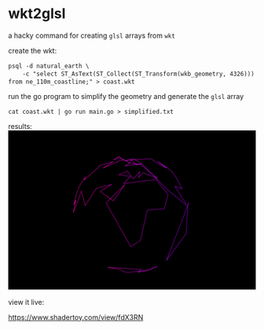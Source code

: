 # wkt2glsl

a hacky command for creating `glsl` arrays from `wkt`

create the wkt:
```
psql -d natural_earth \
    -c "select ST_AsText(ST_Collect(ST_Transform(wkb_geometry, 4326))) from ne_110m_coastline;" > coast.wkt
```

run the go program to simplify the geometry and generate the `glsl` array

```
cat coast.wkt | go run main.go > simplified.txt
```

results:
![a globe made from wires of (most) of the world's coastlines](image.png)

view it live:

https://www.shadertoy.com/view/fdX3RN
